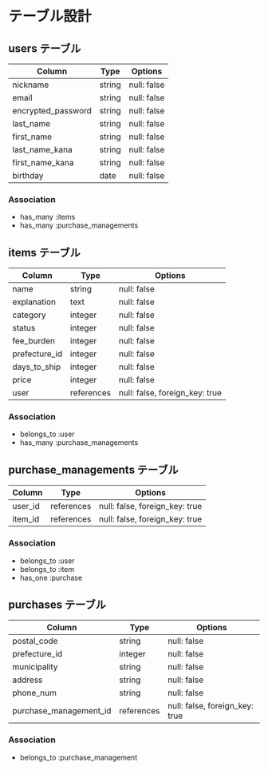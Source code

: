 # テーブル設計

## users テーブル

| Column             | Type         | Options                        |
| ------------------ | ------------ | ------------------------------ |
| nickname           | string       | null: false                    |
| email              | string       | null: false                    |
| encrypted_password | string       | null: false                    |
| last_name          | string       | null: false                    |
| first_name         | string       | null: false                    |
| last_name_kana     | string       | null: false                    |
| first_name_kana    | string       | null: false                    |
| birthday           | date         | null: false                    |

### Association

- has_many :items
- has_many :purchase_managements

## items テーブル

| Column        | Type       | Options                        |
| ------------  | ---------- | ------------------------------ |
| name          | string     | null: false                    |
| explanation   | text       | null: false                    |
| category      | integer    | null: false                    |
| status        | integer    | null: false                    |
| fee_burden    | integer    | null: false                    |
| prefecture_id | integer    | null: false                    |
| days_to_ship  | integer    | null: false                    |
| price         | integer    | null: false                    |
| user          | references | null: false, foreign_key: true |

### Association

- belongs_to   :user
- has_many     :purchase_managements

## purchase_managements テーブル

| Column  | Type       | Options                        |
| --------| ---------- | ------------------------------ |
| user_id | references | null: false, foreign_key: true |
| item_id | references | null: false, foreign_key: true |



### Association

- belongs_to :user
- belongs_to :item
- has_one :purchase

## purchases テーブル

| Column                 | Type       | Options                        |
| ---------------------- | ---------- | ------------------------------ |
| postal_code            | string     | null: false                    |
| prefecture_id          | integer    | null: false                    |
| municipality           | string     | null: false                    |
| address                | string     | null: false                    |
| phone_num              | string     | null: false                    |
| purchase_management_id | references | null: false, foreign_key: true |


### Association

- belongs_to :purchase_management

